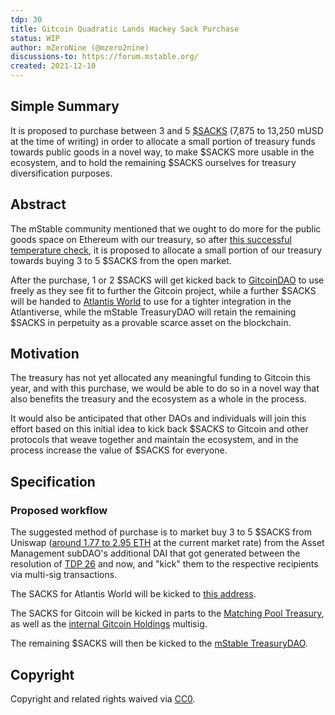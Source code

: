 ```yaml
---
tdp: 30
title: Gitcoin Quadratic Lands Hackey Sack Purchase
status: WIP
author: mZeroNine (@mzero2nine)
discussions-to: https://forum.mstable.org/
created: 2021-12-10
---
```


## Simple Summary

It is proposed to purchase between 3 and 5 [$SACKS](https://store.gitcoin.co/products/sacks) (7,875 to 13,250 mUSD at the time of writing) in order to allocate a small portion of treasury funds towards public goods in a novel way, to make $SACKS more usable in the ecosystem, and to hold the remaining $SACKS ourselves for treasury diversification purposes.

## Abstract

The mStable community mentioned that we ought to do more for the public goods space on Ethereum with our treasury, so after [this successful temperature check](./assets/TDP-30/sacks-temperature-check.png), it is proposed to allocate a small portion of our treasury towards buying 3 to 5 $SACKS from the open market. 

After the purchase, 1 or 2 $SACKS will get kicked back to [GitcoinDAO](https://gitcoindao.com/) to use freely as they see fit to further the Gitcoin project, while a further $SACKS will be handed to [Atlantis World](https://atlantis.world/) to use for a tighter integration in the Atlantiverse, while the mStable TreasuryDAO will retain the remaining $SACKS in perpetuity as a provable scarce asset on the blockchain.

## Motivation

The treasury has not yet allocated any meaningful funding to Gitcoin this year, and with this purchase, we would be able to do so in a novel way that also benefits the treasury and the ecosystem as a whole in the process.

It would also be anticipated that other DAOs and individuals will join this effort based on this initial idea to kick back $SACKS to Gitcoin and other protocols that weave together and maintain the ecosystem, and in the process increase the value of $SACKS for everyone. 

## Specification

### Proposed workflow

The suggested method of purchase is to market buy 3 to 5 $SACKS from Uniswap ([around 1.77 to 2.95 ETH](https://app.uniswap.org/#/pool/25670) at the current market rate) from the Asset Management subDAO's additional DAI that got generated between the resolution of [TDP 26](./tdp-26) and now, and "kick" them to the respective recipients via multi-sig transactions.

The SACKS for Atlantis World will be kicked to [this address](https://etherscan.io/address/0x8ca2fbf18c57999d07109ef257d5340746efbc9d).

The SACKS for Gitcoin will be kicked in parts to the [Matching Pool Treasury](https://etherscan.io/address/0xde21F729137C5Af1b01d73aF1dC21eFfa2B8a0d6), as well as the [internal Gitcoin Holdings](https://etherscan.io/address/0xd73b03f1ea390feb20d879e4dfb83f1245c8d4be) multisig.

The remaining $SACKS will then be kicked to the [mStable TreasuryDAO](https://etherscan.io/address/0x3dd46846eed8d147841ae162c8425c08bd8e1b41).

## Copyright

Copyright and related rights waived via [CC0](https://creativecommons.org/publicdomain/zero/1.0/).